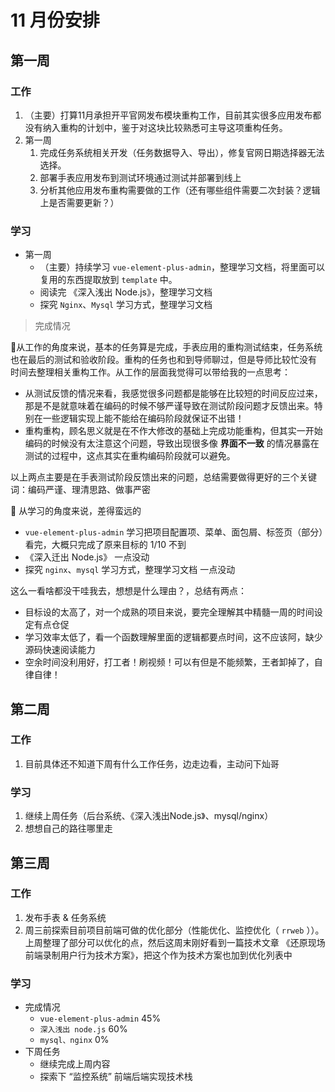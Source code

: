 # 11 月份安排



## 第一周

### 工作

1. （主要）打算11月承担开平官网发布模块重构工作，目前其实很多应用发布都没有纳入重构的计划中，鉴于对这块比较熟悉可主导这项重构任务。
2. 第一周
   1. 完成任务系统相关开发（任务数据导入、导出），修复官网日期选择器无法选择。
   2. 部署手表应用发布到测试环境通过测试并部署到线上
   3. 分析其他应用发布重构需要做的工作（还有哪些组件需要二次封装？逻辑上是否需要更新？）

### 学习

- 第一周
  - （主要）持续学习 `vue-element-plus-admin`，整理学习文档，将里面可以复用的东西提取放到 `template` 中。
  - 阅读完 《深入浅出  Node.js》，整理学习文档
  - 探究 `Nginx`、`Mysql` 学习方式，整理学习文档



> 完成情况

:construction_worker:从工作的角度来说，基本的任务算是完成，手表应用的重构测试结束，任务系统也在最后的测试和验收阶段。重构的任务也和到导师聊过，但是导师比较忙没有 时间去整理相关重构工作。从工作的层面我觉得可以带给我的一点思考：

- 从测试反馈的情况来看，我感觉很多问题都是能够在比较短的时间反应过来，那是不是就意味着在编码的时候不够严谨导致在测试阶段问题才反馈出来。特别在一些逻辑实现上能不能给在编码阶段就保证不出错！
- 重构重构，顾名思义就是在不作大修改的基础上完成功能重构，但其实一开始编码的时候没有太注意这个问题，导致出现很多像 **界面不一致** 的情况暴露在测试的过程中，这点其实在重构编码阶段就可以避免。

以上两点主要是在手表测试阶段反馈出来的问题，总结需要做得更好的三个关键词：编码严谨、理清思路、做事严密

:construction_worker: 从学习的角度来说，差得蛮远的

- `vue-element-plus-admin` 学习把项目配置项、菜单、面包屑、标签页（部分）看完，大概只完成了原来目标的 1/10 不到
- 《深入迁出 Node.js》 一点没动
- 探究 `nginx`、`mysql` 学习方式，整理学习文档 一点没动

这么一看啥都没干哇我去，想想是什么理由？，总结有两点：

- 目标设的太高了，对一个成熟的项目来说，要完全理解其中精髓一周的时间设定有点仓促
- 学习效率太低了，看一个函数理解里面的逻辑都要点时间，这不应该阿，缺少源码快速阅读能力
- 空余时间没利用好，打工者！刷视频！可以有但是不能频繁，王者卸掉了，自律自律！

 

## 第二周

### 工作

1. 目前具体还不知道下周有什么工作任务，边走边看，主动问下灿哥

### 学习

1. 继续上周任务（后台系统、《深入浅出Node.js》、mysql/nginx）
2. 想想自己的路往哪里走



## 第三周

### 工作

1. 发布手表 & 任务系统
2. 周三前探索目前项目前端可做的优化部分（性能优化、监控优化（ `rrweb` ））。上周整理了部分可以优化的点，然后这周末刚好看到一篇技术文章 《还原现场前端录制用户行为技术方案》，把这个作为技术方案也加到优化列表中

### 学习

- 完成情况
  - `vue-element-plus-admin` 45%
  - `深入浅出 node.js` 60%
  - `mysql、nginx` 0%
- 下周任务
  - 继续完成上周内容
  - 探索下 “监控系统” 前端后端实现技术栈



